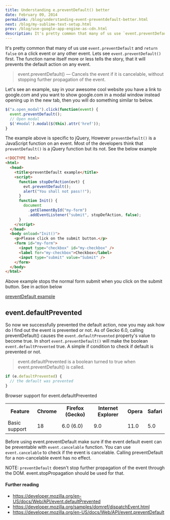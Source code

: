 ```yaml
---
title: Understanding e.preventDefault() better
date: February 09, 2014
permalink: /blog/understanding-event-preventdefault-better.html
next: /blog/my-sublime-text-setup.html
prev: /blog/use-google-app-engine-as-cdn.html
description: It's pretty common that many of us use `event.preventDefault` and `return false` on a click event or any other event. Lets see `event.preventDefault()` first. The function name itself more or less tells the story, that it will prevents...
---
```


It's pretty common that many of us use `event.preventDefault` and `return false` on a click event or any other event. Lets see `event.preventDefault()` first. The function name itself more or less tells the story, that it will prevents the default action on any event.

> event.preventDefault() &mdash; Cancels the event if it is cancelable, without stopping further propagation of the event.

Let's see an example, say in your awesome cool website you have a link to google.com and you want to show google.com in a modal window instead opening up in the new tab, then you will do something similar to below.

```js
$("a.open_modal").click(function(event) {
  event.preventDefault();
  // Open modal
  $('#modal').modal($(this).attr('href'));
}
```

The example above is specific to jQuery, However `preventDefault()` is a JavaScript function on an event. Most of the developers think that `preventDefault()` is a jQuery function but its not. See the below example

```html
<!DOCTYPE html>
<html>
  <head>
    <title>preventDefault example</title>
    <script>
      function stopDefAction(evt) {
        evt.preventDefault();
        alert("You shall not pass!!");
      }
      function Init() {
        document
          .getElementById("my-form")
          .addEventListener("submit", stopDefAction, false);
      }
    </script>
  </head>
  <body onload="Init()">
    <p>Please click on the submit button.</p>
    <form id="my-form">
      <input type="checkbox" id="my-checkbox" />
      <label for="my-checkbox">Checkbox</label>
      <input type="submit" value="Submit" />
    </form>
  </body>
</html>
```

Above example stops the normal form submit when you click on the submit button. See in action below

<a class="jsbin-embed" href="http://jsbin.com/dasob/8/embed?output">preventDefault example</a><script src="http://static.jsbin.com/js/embed.js"></script>

## event.defaultPrevented

So now we successfully prevented the default action, now you may ask how do I find out the event is prevented or not. As of Gecko 6.0, calling preventDefault() causes the `event.defaultPrevented` property's value to become true. In short `event.preventDefault()` will make the boolean `event.defaultPrevented` true. A simple if condition to check if default is prevented or not.

> event.defaultPrevented is a boolean turned to true when event.preventDefault() is called.

```js
if (e.defaultPrevented) {
  // the default was prevented
}
```

Browser support for event.defaultPrevented

<table class="table">
    <tbody>
      <tr>
        <th>Feature</th>
        <th>Chrome</th>
        <th>Firefox (Gecko)</th>
        <th>Internet Explorer</th>
        <th>Opera</th>
        <th>Safari</th>
      </tr>
      <tr>
        <td>Basic support</td>
        <td>18</td>
        <td>6.0 (6.0)</td>
        <td>9.0</td>
        <td>11.0</td>
        <td>5.0</td>
      </tr>
    </tbody>
  </table>

Before using event.preventDefault make sure if the event default event can be preventable with `event.cancelable` function. You can use `event.cancelable` to check if the event is cancelable. Calling preventDefault for a non-cancelable event has no effect.

NOTE: `preventDefault` doesn't stop further propagation of the event through the DOM. event.stopPropagation should be used for that.

#### Further reading

- <a href="https://developer.mozilla.org/en-US/docs/Web/API/event.defaultPrevented" target="_blank">https://developer.mozilla.org/en-US/docs/Web/API/event.defaultPrevented</a>
- <a href="https://developer.mozilla.org/samples/domref/dispatchEvent.html" target="_blank">https://developer.mozilla.org/samples/domref/dispatchEvent.html</a>
- <a href="https://developer.mozilla.org/en-US/docs/Web/API/event.preventDefault" target="_blank">https://developer.mozilla.org/en-US/docs/Web/API/event.preventDefault</a>
